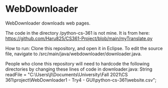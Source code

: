 # WebDownloader
WebDownloader downloads web pages.

The code in the directory /python-cs-361 is not mine. It is from here: https://github.com/Haru825/CS361-Project/blob/main/myTranslate.py

How to run:
Clone this repository, and open it in Eclipse.
To edit the source file, navigate to /src/main/java/webdownloader/downloader.java.

People who clone this repository will need to hardcode the following directories by changing these lines of code in downloader.java:
			String readFile = "C:\\Users\\jl\\Documents\\University\\Fall 2021\\CS 361\\project\\WebDownloader1 - Try4 - GUI\\python-cs-361\\website.csv";

